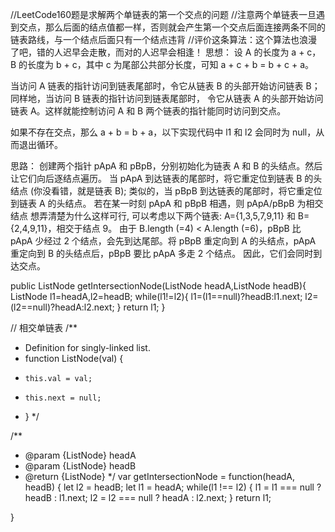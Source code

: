 //LeetCode160题是求解两个单链表的第一个交点的问题
//注意两个单链表一旦遇到交点，那么后面的结点值都一样，否则就会产生第一个交点后面连接两条不同的链表路线，与一个结点后面只有一个结点违背
//评价这条算法：这个算法也浪漫了吧，错的人迟早会走散，而对的人迟早会相逢！
思想：
设 A 的长度为 a + c，B 的长度为 b + c，其中 c 为尾部公共部分长度，可知 a + c + b = b + c + a。

当访问 A 链表的指针访问到链表尾部时，令它从链表 B 的头部开始访问链表 B；同样地，当访问 B 链表的指针访问到链表尾部时，
令它从链表 A 的头部开始访问链表 A。这样就能控制访问 A 和 B 两个链表的指针能同时访问到交点。

如果不存在交点，那么 a + b = b + a，以下实现代码中 l1 和 l2 会同时为 null，从而退出循环。

思路：
创建两个指针 pApA 和 pBpB，分别初始化为链表 A 和 B 的头结点。然后让它们向后逐结点遍历。
当 pApA 到达链表的尾部时，将它重定位到链表 B 的头结点 (你没看错，就是链表 B); 类似的，当 pBpB 到达链表的尾部时，将它重定位到链表 A 的头结点。
若在某一时刻 pApA 和 pBpB 相遇，则 pApA/pBpB 为相交结点
想弄清楚为什么这样可行, 可以考虑以下两个链表: A={1,3,5,7,9,11} 和 B={2,4,9,11}，相交于结点 9。 由于 B.length (=4) < A.length (=6)，pBpB
比 pApA 少经过 2 个结点，会先到达尾部。将 pBpB 重定向到 A 的头结点，pApA 重定向到 B 的头结点后，pBpB 要比 pApA 多走 2 个结点。
因此，它们会同时到达交点。


public ListNode getIntersectionNode(ListNode headA,ListNode headB){
    ListNode l1=headA,l2=headB;
    while(l1!=l2){
        l1=(l1==null)?headB:l1.next;
        l2=(l2==null)?headA:l2.next;
    }
    return l1;
}

// 相交单链表
/**
 * Definition for singly-linked list.
 * function ListNode(val) {
 *     this.val = val;
 *     this.next = null;
 * }
 */

/**
 * @param {ListNode} headA
 * @param {ListNode} headB
 * @return {ListNode}
 */
var getIntersectionNode = function(headA, headB) {
    let  l2 = headB;
    let  l1 = headA;
    while(l1 !== l2) {
        l1 = l1 === null ? headB : l1.next;
        l2 = l2 === null ? headA : l2.next;
    }
    return l1;

}
